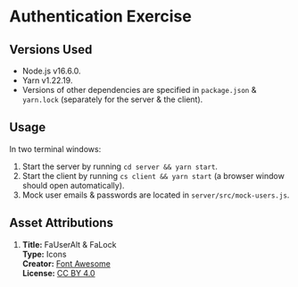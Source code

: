 # Authentication Exercise

## Versions Used
* Node.js v16.6.0.
* Yarn v1.22.19.
* Versions of other dependencies are specified in ```package.json``` & ```yarn.lock``` (separately for the server & the client).

## Usage
In two terminal windows:
1. Start the server by running ```cd server && yarn start```.
2. Start the client by running ```cs client && yarn start``` (a browser window should open automatically).
3. Mock user emails & passwords are located in ```server/src/mock-users.js```.

## Asset Attributions
1. **Title:** FaUserAlt & FaLock<br>
**Type:** Icons<br>
**Creator:** [Font Awesome](https://fontawesome.com/)<br>
**License:** [CC BY 4.0](https://creativecommons.org/licenses/by/4.0/)
